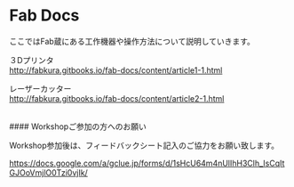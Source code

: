 # Fab Docs


ここではFab蔵にある工作機器や操作方法について説明していきます。


３Dプリンタ
<br>
http://fabkura.gitbooks.io/fab-docs/content/article1-1.html

レーザーカッター
<br>
http://fabkura.gitbooks.io/fab-docs/content/article2-1.html


<br>
#### Workshopご参加の方へのお願い


Workshop参加後は、フィードバックシート記入のご協力をお願い致します。

https://docs.google.com/a/gclue.jp/forms/d/1sHcU64m4nUlIhH3Clh_IsCqItGJOoVmjlO0Tzi0vjIk/